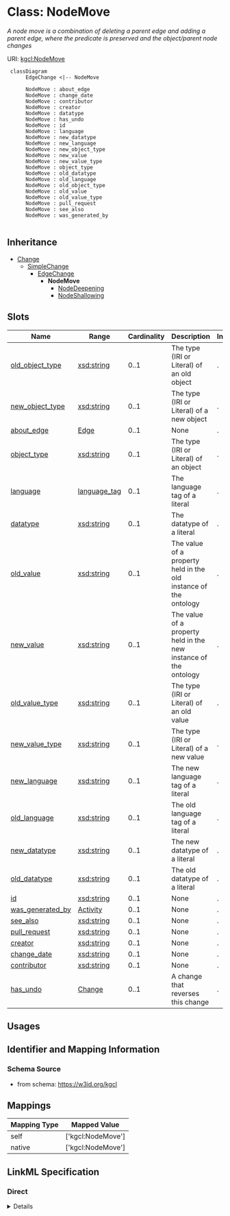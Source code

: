 # Class: NodeMove
_A node move is a combination of deleting a parent edge and adding a parent edge, where the predicate is preserved and the object/parent node changes_





URI: [kgcl:NodeMove](http://w3id.org/kgcl/NodeMove)




```mermaid
 classDiagram
      EdgeChange <|-- NodeMove
      
      NodeMove : about_edge
      NodeMove : change_date
      NodeMove : contributor
      NodeMove : creator
      NodeMove : datatype
      NodeMove : has_undo
      NodeMove : id
      NodeMove : language
      NodeMove : new_datatype
      NodeMove : new_language
      NodeMove : new_object_type
      NodeMove : new_value
      NodeMove : new_value_type
      NodeMove : object_type
      NodeMove : old_datatype
      NodeMove : old_language
      NodeMove : old_object_type
      NodeMove : old_value
      NodeMove : old_value_type
      NodeMove : pull_request
      NodeMove : see_also
      NodeMove : was_generated_by
      

```





## Inheritance
* [Change](Change.md)
    * [SimpleChange](SimpleChange.md)
        * [EdgeChange](EdgeChange.md)
            * **NodeMove**
                * [NodeDeepening](NodeDeepening.md)
                * [NodeShallowing](NodeShallowing.md)



## Slots

| Name | Range | Cardinality | Description  | Info |
| ---  | --- | --- | --- | --- |
| [old_object_type](old_object_type.md) | [xsd:string](xsd:string) | 0..1 | The type (IRI or Literal) of an old object  | . |
| [new_object_type](new_object_type.md) | [xsd:string](xsd:string) | 0..1 | The type (IRI or Literal) of a new object  | . |
| [about_edge](about_edge.md) | [Edge](Edge.md) | 0..1 | None  | . |
| [object_type](object_type.md) | [xsd:string](xsd:string) | 0..1 | The type (IRI or Literal) of an object  | . |
| [language](language.md) | [language_tag](language_tag.md) | 0..1 | The language tag of a literal  | . |
| [datatype](datatype.md) | [xsd:string](xsd:string) | 0..1 | The datatype of a literal  | . |
| [old_value](old_value.md) | [xsd:string](xsd:string) | 0..1 | The value of a property held in the old instance of the ontology  | . |
| [new_value](new_value.md) | [xsd:string](xsd:string) | 0..1 | The value of a property held in the new instance of the ontology  | . |
| [old_value_type](old_value_type.md) | [xsd:string](xsd:string) | 0..1 | The type (IRI or Literal) of an old value  | . |
| [new_value_type](new_value_type.md) | [xsd:string](xsd:string) | 0..1 | The type (IRI or Literal) of a new value  | . |
| [new_language](new_language.md) | [xsd:string](xsd:string) | 0..1 | The new language tag of a literal  | . |
| [old_language](old_language.md) | [xsd:string](xsd:string) | 0..1 | The old language tag of a literal  | . |
| [new_datatype](new_datatype.md) | [xsd:string](xsd:string) | 0..1 | The new datatype of a literal  | . |
| [old_datatype](old_datatype.md) | [xsd:string](xsd:string) | 0..1 | The old datatype of a literal  | . |
| [id](id.md) | [xsd:string](xsd:string) | 0..1 | None  | . |
| [was_generated_by](was_generated_by.md) | [Activity](Activity.md) | 0..1 | None  | . |
| [see_also](see_also.md) | [xsd:string](xsd:string) | 0..1 | None  | . |
| [pull_request](pull_request.md) | [xsd:string](xsd:string) | 0..1 | None  | . |
| [creator](creator.md) | [xsd:string](xsd:string) | 0..1 | None  | . |
| [change_date](change_date.md) | [xsd:string](xsd:string) | 0..1 | None  | . |
| [contributor](contributor.md) | [xsd:string](xsd:string) | 0..1 | None  | . |
| [has_undo](has_undo.md) | [Change](Change.md) | 0..1 | A change that reverses this change  | . |


## Usages



## Identifier and Mapping Information







### Schema Source


* from schema: https://w3id.org/kgcl







## Mappings

| Mapping Type | Mapped Value |
| ---  | ---  |
| self | ['kgcl:NodeMove'] |
| native | ['kgcl:NodeMove'] |


## LinkML Specification

<!-- TODO: investigate https://stackoverflow.com/questions/37606292/how-to-create-tabbed-code-blocks-in-mkdocs-or-sphinx -->

### Direct

<details>
```yaml
name: node move
description: A node move is a combination of deleting a parent edge and adding a parent
  edge, where the predicate is preserved and the object/parent node changes
examples:
- value: changing a is-a b to a is-a c
from_schema: https://w3id.org/kgcl
is_a: edge change
slots:
- old object type
- new object type
slot_usage:
  change description:
    name: change description
    string_serialization: move {about edge} from {old value} to {new value}

```
</details>

### Induced

<details>
```yaml
name: node move
description: A node move is a combination of deleting a parent edge and adding a parent
  edge, where the predicate is preserved and the object/parent node changes
examples:
- value: changing a is-a b to a is-a c
from_schema: https://w3id.org/kgcl
is_a: edge change
slot_usage:
  change description:
    name: change description
    string_serialization: move {about edge} from {old value} to {new value}
attributes:
  old object type:
    name: old object type
    description: The type (IRI or Literal) of an old object
    from_schema: https://w3id.org/kgcl
    alias: old_object_type
    owner: node move
    range: string
  new object type:
    name: new object type
    description: The type (IRI or Literal) of a new object
    from_schema: https://w3id.org/kgcl
    alias: new_object_type
    owner: node move
    range: string
  about edge:
    name: about edge
    from_schema: https://w3id.org/kgcl
    is_a: about
    multivalued: false
    alias: about_edge
    owner: node move
    range: edge
  object type:
    name: object type
    description: The type (IRI or Literal) of an object
    from_schema: https://w3id.org/kgcl
    alias: object_type
    owner: node move
    range: string
  language:
    name: language
    description: The language tag of a literal
    from_schema: https://w3id.org/kgcl
    alias: language
    owner: node move
    range: language tag
  datatype:
    name: datatype
    description: The datatype of a literal
    from_schema: https://w3id.org/kgcl
    alias: datatype
    owner: node move
    range: string
  old value:
    name: old value
    description: The value of a property held in the old instance of the ontology
    from_schema: https://w3id.org/kgcl
    alias: old_value
    owner: node move
    range: string
  new value:
    name: new value
    description: The value of a property held in the new instance of the ontology
    from_schema: https://w3id.org/kgcl
    alias: new_value
    owner: node move
    range: string
  old value type:
    name: old value type
    description: The type (IRI or Literal) of an old value
    from_schema: https://w3id.org/kgcl
    alias: old_value_type
    owner: node move
    range: string
  new value type:
    name: new value type
    description: The type (IRI or Literal) of a new value
    from_schema: https://w3id.org/kgcl
    alias: new_value_type
    owner: node move
    range: string
  new language:
    name: new language
    description: The new language tag of a literal
    from_schema: https://w3id.org/kgcl
    alias: new_language
    owner: node move
    range: string
  old language:
    name: old language
    description: The old language tag of a literal
    from_schema: https://w3id.org/kgcl
    alias: old_language
    owner: node move
    range: string
  new datatype:
    name: new datatype
    description: The new datatype of a literal
    from_schema: https://w3id.org/kgcl
    alias: new_datatype
    owner: node move
    range: string
  old datatype:
    name: old datatype
    description: The old datatype of a literal
    from_schema: https://w3id.org/kgcl
    alias: old_datatype
    owner: node move
    range: string
  id:
    name: id
    from_schema: https://w3id.org/kgcl/basics
    identifier: true
    alias: id
    owner: node move
    range: string
  was generated by:
    name: was generated by
    from_schema: https://w3id.org/kgcl/prov
    slot_uri: prov:wasGeneratedBy
    alias: was_generated_by
    owner: node move
    range: activity
  see also:
    name: see also
    from_schema: https://w3id.org/kgcl
    slot_uri: rdfs:seeAlso
    alias: see_also
    owner: node move
    range: string
  pull request:
    name: pull request
    from_schema: https://w3id.org/kgcl
    alias: pull_request
    owner: node move
    range: string
  creator:
    name: creator
    from_schema: https://w3id.org/kgcl
    slot_uri: dcterms:creator
    alias: creator
    owner: node move
    range: string
  change date:
    name: change date
    from_schema: https://w3id.org/kgcl
    slot_uri: dcterms:date
    alias: change_date
    owner: node move
    range: string
  contributor:
    name: contributor
    from_schema: https://w3id.org/kgcl
    slot_uri: dcterms:creator
    alias: contributor
    owner: node move
    range: string
  has undo:
    name: has undo
    description: A change that reverses this change
    from_schema: https://w3id.org/kgcl
    domain: change
    multivalued: false
    alias: has_undo
    owner: node move
    range: change

```
</details>